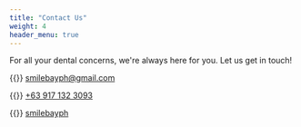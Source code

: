 ```yaml
---
title: "Contact Us"
weight: 4
header_menu: true
---
```


For all your dental concerns, we're always here for you.
Let us get in touch!

{{<icon class="fa fa-envelope">}}&nbsp;[smilebayph@gmail.com](mailto:smilebayph@gmail.com)

{{<icon class="fa fa-phone">}}&nbsp;[+63 917 132 3093](tel:+639171323093)

{{<icon class="fa fa-facebook">}}&nbsp;[smilebayph](https://www.facebook.com/smilebayph)
